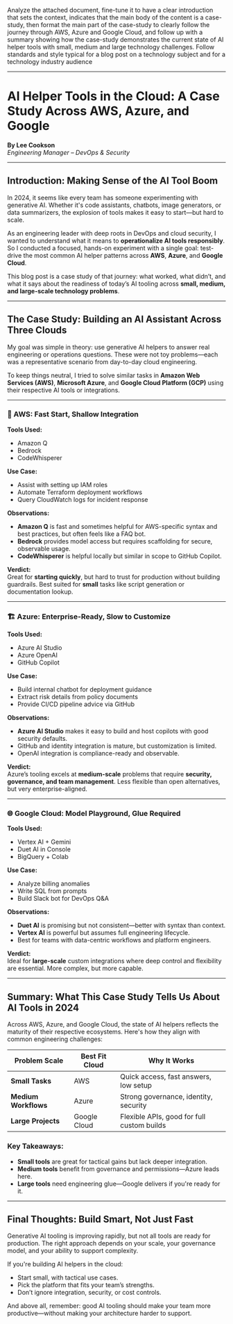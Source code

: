 Analyze the attached document, fine-tune it to have a clear introduction that sets the context, indicates that the main body of the content is a case-study, then format the main part of the case-study to clearly follow the journey through AWS, Azure and Google Cloud, and follow up with a summary showing how the case-study demonstrates the current state of AI helper tools with small, medium and large technology challenges. Follow standards and style typical for a blog post on a technology subject and for a technology industry audience

---

# AI Helper Tools in the Cloud: A Case Study Across AWS, Azure, and Google

**By Lee Cookson**  
_Engineering Manager – DevOps & Security_

---

## Introduction: Making Sense of the AI Tool Boom

In 2024, it seems like every team has someone experimenting with generative AI. Whether it's code assistants, chatbots, image generators, or data summarizers, the explosion of tools makes it easy to start—but hard to scale.

As an engineering leader with deep roots in DevOps and cloud security, I wanted to understand what it means to **operationalize AI tools responsibly**. So I conducted a focused, hands-on experiment with a single goal: test-drive the most common AI helper patterns across **AWS**, **Azure**, and **Google Cloud**.

This blog post is a case study of that journey: what worked, what didn’t, and what it says about the readiness of today’s AI tooling across **small, medium, and large-scale technology problems**.

---

## The Case Study: Building an AI Assistant Across Three Clouds

My goal was simple in theory: use generative AI helpers to answer real engineering or operations questions. These were not toy problems—each was a representative scenario from day-to-day cloud engineering.

To keep things neutral, I tried to solve similar tasks in **Amazon Web Services (AWS)**, **Microsoft Azure**, and **Google Cloud Platform (GCP)** using their respective AI tools or integrations.

---

### 🚀 AWS: Fast Start, Shallow Integration

**Tools Used:**

- Amazon Q
- Bedrock
- CodeWhisperer

**Use Case:**

- Assist with setting up IAM roles
- Automate Terraform deployment workflows
- Query CloudWatch logs for incident response

**Observations:**

- **Amazon Q** is fast and sometimes helpful for AWS-specific syntax and best practices, but often feels like a FAQ bot.
- **Bedrock** provides model access but requires scaffolding for secure, observable usage.
- **CodeWhisperer** is helpful locally but similar in scope to GitHub Copilot.

**Verdict:**  
Great for **starting quickly**, but hard to trust for production without building guardrails. Best suited for **small** tasks like script generation or documentation lookup.

---

### 🏗️ Azure: Enterprise-Ready, Slow to Customize

**Tools Used:**

- Azure AI Studio
- Azure OpenAI
- GitHub Copilot

**Use Case:**

- Build internal chatbot for deployment guidance
- Extract risk details from policy documents
- Provide CI/CD pipeline advice via GitHub

**Observations:**

- **Azure AI Studio** makes it easy to build and host copilots with good security defaults.
- GitHub and identity integration is mature, but customization is limited.
- OpenAI integration is compliance-ready and observable.

**Verdict:**  
Azure’s tooling excels at **medium-scale** problems that require **security, governance, and team management**. Less flexible than open alternatives, but very enterprise-aligned.

---

### 🌐 Google Cloud: Model Playground, Glue Required

**Tools Used:**

- Vertex AI + Gemini
- Duet AI in Console
- BigQuery + Colab

**Use Case:**

- Analyze billing anomalies
- Write SQL from prompts
- Build Slack bot for DevOps Q&A

**Observations:**

- **Duet AI** is promising but not consistent—better with syntax than context.
- **Vertex AI** is powerful but assumes full engineering lifecycle.
- Best for teams with data-centric workflows and platform engineers.

**Verdict:**  
Ideal for **large-scale** custom integrations where deep control and flexibility are essential. More complex, but more capable.

---

## Summary: What This Case Study Tells Us About AI Tools in 2024

Across AWS, Azure, and Google Cloud, the state of AI helpers reflects the maturity of their respective ecosystems. Here's how they align with common engineering challenges:

| Problem Scale        | Best Fit Cloud | Why It Works                               |
| -------------------- | -------------- | ------------------------------------------ |
| **Small Tasks**      | AWS            | Quick access, fast answers, low setup      |
| **Medium Workflows** | Azure          | Strong governance, identity, security      |
| **Large Projects**   | Google Cloud   | Flexible APIs, good for full custom builds |

### Key Takeaways:

- **Small tools** are great for tactical gains but lack deeper integration.
- **Medium tools** benefit from governance and permissions—Azure leads here.
- **Large tools** need engineering glue—Google delivers if you're ready for it.

---

## Final Thoughts: Build Smart, Not Just Fast

Generative AI tooling is improving rapidly, but not all tools are ready for production. The right approach depends on your scale, your governance model, and your ability to support complexity.

If you're building AI helpers in the cloud:

- Start small, with tactical use cases.
- Pick the platform that fits your team’s strengths.
- Don’t ignore integration, security, or cost controls.

And above all, remember: good AI tooling should make your team more productive—without making your architecture harder to support.
